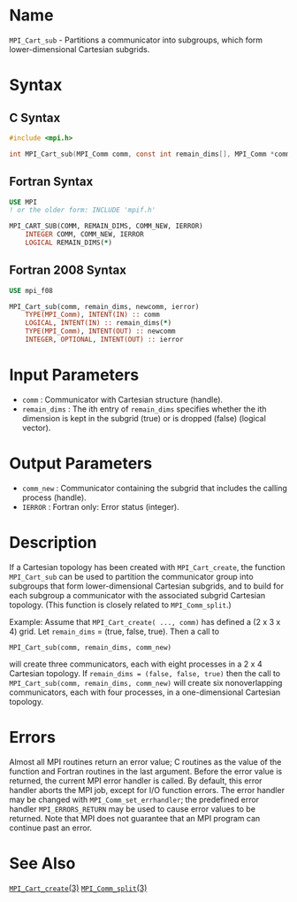 # Name

`MPI_Cart_sub` - Partitions a communicator into subgroups, which form
lower-dimensional Cartesian subgrids.

# Syntax

## C Syntax

```c
#include <mpi.h>

int MPI_Cart_sub(MPI_Comm comm, const int remain_dims[], MPI_Comm *comm_new)
```

## Fortran Syntax

```fortran
USE MPI
! or the older form: INCLUDE 'mpif.h'

MPI_CART_SUB(COMM, REMAIN_DIMS, COMM_NEW, IERROR)
    INTEGER COMM, COMM_NEW, IERROR
    LOGICAL REMAIN_DIMS(*)
```

## Fortran 2008 Syntax

```fortran
USE mpi_f08

MPI_Cart_sub(comm, remain_dims, newcomm, ierror)
    TYPE(MPI_Comm), INTENT(IN) :: comm
    LOGICAL, INTENT(IN) :: remain_dims(*)
    TYPE(MPI_Comm), INTENT(OUT) :: newcomm
    INTEGER, OPTIONAL, INTENT(OUT) :: ierror
```

# Input Parameters

* `comm` : Communicator with Cartesian structure (handle).
* `remain_dims` : The ith entry of `remain_dims` specifies whether the ith dimension is
kept in the subgrid (true) or is dropped (false) (logical vector).

# Output Parameters

* `comm_new` : Communicator containing the subgrid that includes the calling
process (handle).
* `IERROR` : Fortran only: Error status (integer).

# Description

If a Cartesian topology has been created with `MPI_Cart_create`, the
function `MPI_Cart_sub` can be used to partition the communicator group
into subgroups that form lower-dimensional Cartesian subgrids, and to
build for each subgroup a communicator with the associated subgrid
Cartesian topology. (This function is closely related to
`MPI_Comm_split`.)

Example: Assume that `MPI_Cart_create( ..., comm)` has defined a (2 x
3 x 4) grid. Let `remain_dims` = (true, false, true). Then a call to

    MPI_Cart_sub(comm, remain_dims, comm_new)

will create three communicators, each with eight processes in a 2 x 4
Cartesian topology. If `remain_dims = (false, false, true)` then the call
to `MPI_Cart_sub(comm, remain_dims, comm_new)` will create six
nonoverlapping communicators, each with four processes, in a
one-dimensional Cartesian topology.

# Errors

Almost all MPI routines return an error value; C routines as the value
of the function and Fortran routines in the last argument.
Before the error value is returned, the current MPI error handler is
called. By default, this error handler aborts the MPI job, except for
I/O function errors. The error handler may be changed with
`MPI_Comm_set_errhandler`; the predefined error handler `MPI_ERRORS_RETURN`
may be used to cause error values to be returned. Note that MPI does not
guarantee that an MPI program can continue past an error.

# See Also

[`MPI_Cart_create`(3)](./?file=MPI_Cart_create.md)
[`MPI_Comm_split`(3)](./?file=MPI_Comm_split.md)

